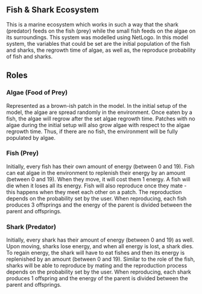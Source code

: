 ## Fish & Shark Ecosystem
This is a marine ecosystem which works in such a way that the shark (predator) feeds on the fish (prey) while the small fish feeds on the algae on its surroundings. This system was modelled using NetLogo. In this model system, the variables that could be set are the initial population of the fish and sharks, the regrowth time of algae, as well as, the reproduce probability of fish and sharks.

## Roles
### Algae (Food of Prey)
Represented as a brown-ish patch in the model. In the initial setup of the model, the algae are spread randomly in the environment. Once eaten by a fish, the algae will regrow after the set algae regrowth time. Patches with no algae during the initial setup will also grow algae with respect to the algae regrowth time. Thus, if there are no fish, the environment will be fully populated by algae.

### Fish (Prey)
Initially, every fish has their own amount of energy (between 0 and 19). Fish can eat algae in the environment to replenish their energy by an amount (between 0 and 19). When they move, it will cost them 1 energy. A fish will die when it loses all its energy. Fish will also reproduce once they mate - this happens when they meet each other on a patch. The reproduction depends on the probability set by the user. When reproducing, each fish produces 3 offsprings and the energy of the parent is divided between the parent and offsprings.

### Shark (Predator)
Initially, every shark has their amount of energy (between 0 and 19) as well. Upon moving, sharks lose energy, and when all energy is lost, a shark dies. To regain energy, the shark will have to eat fishes and then its energy is replenished by an amount (between 0 and 19). Similar to the role of the fish, sharks will be able to reproduce by mating and the reproduction process depends on the probability set by the user. When reproducing, each shark produces 1 offspring and the energy of the parent is divided between the parent and offsprings.

